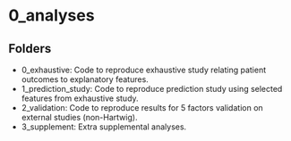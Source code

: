 # 0_analyses

## Folders
* 0_exhaustive: Code to reproduce exhaustive study relating patient outcomes to explanatory features.
* 1_prediction_study: Code to reproduce prediction study using selected features from exhaustive study. 
* 2_validation: Code to reproduce results for 5 factors validation on external studies (non-Hartwig).
* 3_supplement: Extra supplemental analyses.
